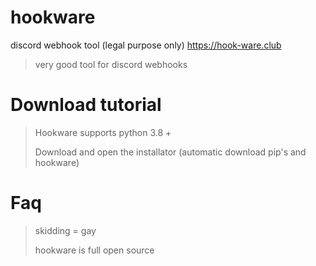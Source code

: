 # hookware
discord webhook tool (legal purpose only)
https://hook-ware.club

> very good tool for discord webhooks

# Download tutorial

> Hookware supports python 3.8 +
> 
> Download and open the installator (automatic download pip's and hookware)

# Faq

> skidding =  gay
> 
> hookware is full open source
